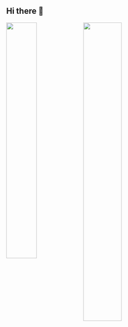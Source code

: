 ## Hi there 👋

<img  align="left" width="40%" src="https://github-readme-stats.vercel.app/api?username=AndrewYapKJ" />
<img  align="left" width="45%"  src="https://github-readme-stats.vercel.app/api/top-langs/?username=AndrewYapKJ">
<!--

**AndrewYapKJ/AndrewYapKJ** is a ✨ _special_ ✨ repository because its `README.md` (this file) appears on your GitHub profile.

Here are some ideas to get you started:

- 🔭 I’m currently working on ...
- 🌱 I’m currently learning ...
- 👯 I’m looking to collaborate on ...
- 🤔 I’m looking for help with ...
- 💬 Ask me about ...
- 📫 How to reach me: ...
- 😄 Pronouns: ...
- ⚡ Fun fact: ...
-->
